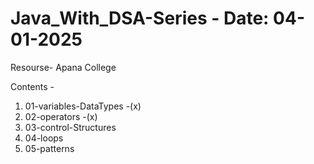 # Java_With_DSA-Series  - Date: 04-01-2025
Resourse- Apana College

Contents -
1. 01-variables-DataTypes -(x)
2. 02-operators -(x)
3. 03-control-Structures
4. 04-loops
5. 05-patterns